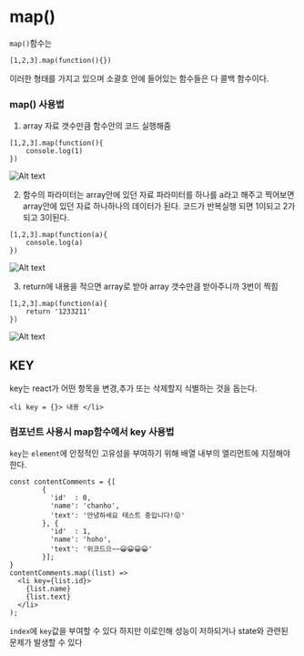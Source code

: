 # map()

```map()```함수는

``` JSX
[1,2,3].map(function(){})
```

이러한 형태를 가지고 있으며 소괄호 안에 들어있는 함수들은 다 콜백 함수이다.

### map() 사용법

1. array 자료 갯수만큼 함수안의 코드 실행해줌

``` JSX
[1,2,3].map(function(){
	console.log(1)
})
```

![Alt text](https://velog.velcdn.com/images/4775614/post/53870299-9915-48ad-976d-1804ebaa3bc6/image.png)

2. 함수의 파라미터는 array안에 있던 자료 파라미터를 하나를 a라고 해주고 찍어보면 array안에 있던 자료 하나하나의 데이터가 된다. 코드가 반복실행 되면 1이되고 2가되고 3이된다.

``` JSX
[1,2,3].map(function(a){
	console.log(a)
})

```

![Alt text](https://velog.velcdn.com/images/4775614/post/729d83ce-bd64-4682-82ac-12b203ba7168/image.png)

3. return에 내용을 적으면 array로 받아 array 갯수만큼 받아주니까 3번이 찍힘

``` JSX
[1,2,3].map(function(a){
	return '1233211'
})
```

![Alt text](https://velog.velcdn.com/images/4775614/post/692f71e6-5c83-4490-a466-d84597d4122f/image.png)


## KEY

key는 react가 어떤 항목을 변경,추가 또는 삭제할지 식별하는 것을 돕는다.
``` JSX
<li key = {}> 내용 </li>
```

### 컴포넌트 사용시 map함수에서 key 사용법

```key```는 ```element```에 안정적인 고유성을 부여하기 위해 배열 내부의 엘리먼트에 지정해야한다.

``` JSX
const contentComments = {[
        {
          'id'  : 0,
          'name': 'chanho',
          'text': '안녕하세요 테스트 중입니다!😝'
        }, {
          'id'  : 1,
          'name': 'hoho',
          'text': '위코드으~~😀😀😀😀'
        }];
}
contentComments.map((list) =>
  <li key={list.id}>
    {list.name}
    {list.text}
  </li>
);
```

```index```에 ```key```값을 부여할 수 있다 하지만 이로인해 성능이 저하되거나 state와 관련된 문제가 발생할 수 있다 